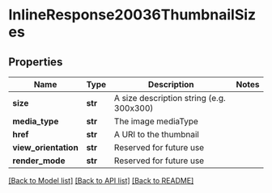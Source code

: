 # InlineResponse20036ThumbnailSizes

## Properties
Name | Type | Description | Notes
------------ | ------------- | ------------- | -------------
**size** | **str** | A size description string (e.g. 300x300) | 
**media_type** | **str** | The image mediaType | 
**href** | **str** | A URI to the thumbnail | 
**view_orientation** | **str** | Reserved for future use | 
**render_mode** | **str** | Reserved for future use | 

[[Back to Model list]](../README.md#documentation-for-models) [[Back to API list]](../README.md#documentation-for-api-endpoints) [[Back to README]](../README.md)


